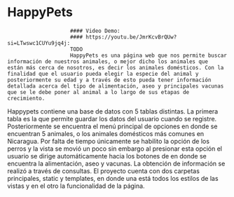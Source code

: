  # HappyPets
                        #### Video Demo: 
                        #### https://youtu.be/JmrKcvBrQUw?si=LTwswc1CUYu9jq4j:
                        TODO
                        HappyPets es una página web que nos permite buscar información de nuestros animales, o mejor dicho los animales que  están más cerca de nosotros, es decir los animales domésticos. Con la finalidad que el usuario pueda elegir la especie del animal y posteriormente su edad y a través de esto pueda tener información detallada acerca del tipo de alimentación, aseo y principales vacunas que se le debe poner al animal a lo largo de sus etapas de crecimiento.
Happypets contiene una base de datos con 5 tablas distintas. La primera  tabla es la que permite guardar los datos del usuario cuando se registre. Posteriormente se encuentra el menú principal de opciones en donde se  encuentran 5 animales, o los animales domésticos más comunes en Nicaragua.
Por falta de tiempo únicamente se habilito la opción de los perros y la vista se movió un poco sin embargo al presionar esta opción el usuario se dirige automáticamente hacia los botones de  en donde se encuentra la alimentación, aseo y vacunas. La obtención de información se realizó a través de consultas.
El proyecto cuenta con dos carpetas  principales, static y templates, en donde una está todos los estilos de las vistas y en el otro la funcionalidad de la página.
